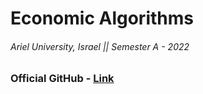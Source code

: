 # Economic Algorithms

###### Ariel University, Israel || Semester A - 2022

### Official GitHub - [Link](https://github.com/erelsgl-at-ariel/algorithms-5783)
